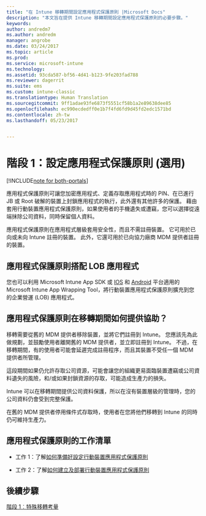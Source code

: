 ```yaml
---
title: "在 Intune 移轉期間設定應用程式保護原則 |Microsoft Docs"
description: "本文旨在提供 Intune 移轉期間設定應用程式保護原則的必要步驟。"
keywords: 
author: andredm7
ms.author: andredm
manager: angrobe
ms.date: 03/24/2017
ms.topic: article
ms.prod: 
ms.service: microsoft-intune
ms.technology: 
ms.assetid: 93cda587-bf56-4d41-b123-9fe203fad788
ms.reviewer: dagerrit
ms.suite: ems
ms.custom: intune-classic
ms.translationtype: Human Translation
ms.sourcegitcommit: 9ff1adae93fe6873f5551cf58b1a2e89638dee85
ms.openlocfilehash: ec990ecdedff0e1b7f4fd6fd9d45fd2edc1571bd
ms.contentlocale: zh-tw
ms.lasthandoff: 05/23/2017


---
```


# <a name="phase-1-configure-app-protection-policies-optional"></a>階段 1：設定應用程式保護原則 (選用)

[!INCLUDE[note for both-portals](../includes/note-for-both-portals.md)]

應用程式保護原則可讓您加密應用程式、定義存取應用程式時的 PIN、在已進行 JB 或 Root 破解的裝置上封鎖應用程式的執行，此外還有其他許多的保護。 藉由套用行動裝置應用程式保護原則，如果使用者的手機遺失或遭竊，您可以選擇從遠端抹除公司資料，同時保留個人資料。

應用程式保護原則在應用程式層級套用安全性，而且不需註冊裝置。 它可用於已向或未向 Intune 註冊的裝置。 此外，它還可用於已向協力廠商 MDM 提供者註冊的裝置。

## <a name="app-protection-policies-with-lob-apps"></a>應用程式保護原則搭配 LOB 應用程式

您也可以利用 Microsoft Intune App SDK 或 [IOS](https://www.microsoft.com/download/details.aspx?id=45218&751be11f-ede8-5a0c-058c-2ee190a24fa6=True) 和 [Android](https://www.microsoft.com/download/details.aspx?id=47267) 平台適用的 Microsoft Intune App Wrapping Tool，將行動裝置應用程式保護原則擴充到您的企業營運 (LOB) 應用程式。

## <a name="how-do-app-protection-policies-help-during-migration"></a>應用程式保護原則在移轉期間如何提供協助？

移轉需要從舊的 MDM 提供者移除裝置，並將它們註冊到 Intune。 您應該先為此做規劃，並鼓勵使用者離開舊的 MDM 提供者，並立即註冊到 Intune。 不過，在移轉期間，有的使用者可能會延遲完成註冊程序，而且其裝置不受任一個 MDM 提供者所管理。

這段期間如果仍允許存取公司資源，可能會讓您的組織更易面臨裝置遭竊或公司資料遺失的風險，和/或如果封鎖資源的存取，可能造成生產力的損失。

Intune 可以在移轉期間提供公司資料保護，所以在沒有裝置層級的管理時，您的公司資料仍會受到完整保護。

在舊的 MDM 提供者停用條件式存取時，使用者在您將他們移轉到 Intune 的同時仍可維持生產力。

## <a name="task-list-for-app-protection-policies"></a>應用程式保護原則的工作清單

-   工作 1：了解[如何準備好設定行動裝置應用程式保護原則](/intune-classic/deploy-use/get-ready-to-configure-mobile-app-management-policies-with-microsoft-intune)

-   工作 2：了解[如何建立及部署行動裝置應用程式保護原則](/intune-classic/deploy-use/create-and-deploy-mobile-app-management-policies-with-microsoft-intune)

## <a name="next-steps"></a>後續步驟 

[階段 1︰特殊移轉考量](/intune-classic/plan-design/migration-phase1-special-migration-considerations)

